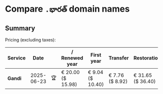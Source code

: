 # Compare `.భారత్` domain names

## Summary

Pricing (excluding taxes):

| Service | Date |  | / Renewed year | First year | Transfer | Restoration |
|--|--|--|--|--|--|--|
| **Gandi** | 2025-06-23 | 🏆 | € 20.00<br>($ 15.98) | € 9.04<br>($ 10.40) | € 7.76<br>($ 8.92) | € 31.65<br>($ 36.40) |
